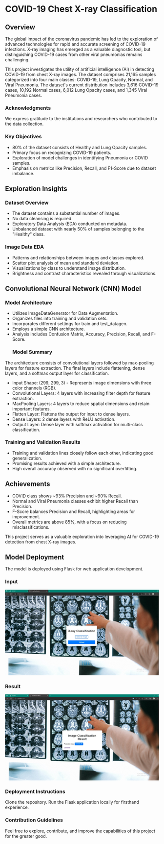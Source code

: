 # COVID-19 Chest X-ray Classification

## Overview

The global impact of the coronavirus pandemic has led to the exploration of advanced technologies for rapid and accurate screening of COVID-19 infections. X-ray imaging has emerged as a valuable diagnostic tool, but distinguishing COVID-19 cases from other viral pneumonias remains challenging.

This project investigates the utility of artificial intelligence (AI) in detecting COVID-19 from chest X-ray images. The dataset comprises 21,165 samples categorized into four main classes: COVID-19, Lung Opacity, Normal, and Viral Pneumonia. The dataset's current distribution includes 3,616 COVID-19 cases, 10,192 Normal cases, 6,012 Lung Opacity cases, and 1,345 Viral Pneumonia cases.

### Acknowledgments

We express gratitude to the institutions and researchers who contributed to the data collection.

### Key Objectives

- 80% of the dataset consists of Healthy and Lung Opacity samples.
- Primary focus on recognizing COVID-19 patients.
- Exploration of model challenges in identifying Pneumonia or COVID samples.
- Emphasis on metrics like Precision, Recall, and F1-Score due to dataset imbalance.

## Exploration Insights

### Dataset Overview

- The dataset contains a substantial number of images.
- No data cleansing is required.
- Exploratory Data Analysis (EDA) conducted on metadata.
- Unbalanced dataset with nearly 50% of samples belonging to the "Healthy" class.

### Image Data EDA

- Patterns and relationships between images and classes explored.
- Scatter plot analysis of mean and standard deviation.
- Visualizations by class to understand image distribution.
- Brightness and contrast characteristics revealed through visualizations.

## Convolutional Neural Network (CNN) Model

### Model Architecture

- Utilizes ImageDataGenerator for Data Augmentation.
- Organizes files into training and validation sets.
- Incorporates different settings for train and test_datagen.
- Employs a simple CNN architecture.
- Analysis includes Confusion Matrix, Accuracy, Precision, Recall, and F-Score.
  ### Model Summary
The architecture consists of convolutional layers followed by max-pooling layers for feature extraction. The final layers include flattening, dense layers, and a softmax output layer for classification.
- Input Shape: (299, 299, 3) - Represents image dimensions with three color channels (RGB).
- Convolutional Layers: 4 layers with increasing filter depth for feature extraction.
- MaxPooling Layers: 4 layers to reduce spatial dimensions and retain important features.
- Flatten Layer: Flattens the output for input to dense layers.
- Dense Layers: 2 dense layers with ReLU activation.
- Output Layer: Dense layer with softmax activation for multi-class classification.
### Training and Validation Results

- Training and validation lines closely follow each other, indicating good generalization.
- Promising results achieved with a simple architecture.
- High overall accuracy observed with no significant overfitting.

## Achievements

- COVID class shows ~93% Precision and ~90% Recall.
- Normal and Viral Pneumonia classes exhibit higher Recall than Precision.
- F-Score balances Precision and Recall, highlighting areas for improvement.
- Overall metrics are above 85%, with a focus on reducing misclassifications.

This project serves as a valuable exploration into leveraging AI for COVID-19 detection from chest X-ray images.



## Model Deployment
The model is deployed using Flask for web application development.
### Input
![Input](model_deployment/input.jpg)
### Result
![Input](model_deployment/Result.jpg)
### Deployment Instructions
Clone the repository.
Run the Flask application locally for firsthand experience.

### Contribution Guidelines

Feel free to explore, contribute, and improve the capabilities of this project for the greater good.
